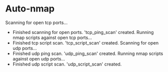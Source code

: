 # Auto-nmap

Scanning for open tcp ports...
+ Finished scanning for open ports. 'tcp_ping_scan' created.
Running nmap scripts against open tcp ports...
+ Finished tcp script scan. 'tcp_script_scan' created.
Scanning for open udp ports...
+ Finished udp ping scan. 'udp_ping_scan' created.
Running nmap scripts against open udp ports...
+ Finished udp script scan. 'udp_script_scan' created.
